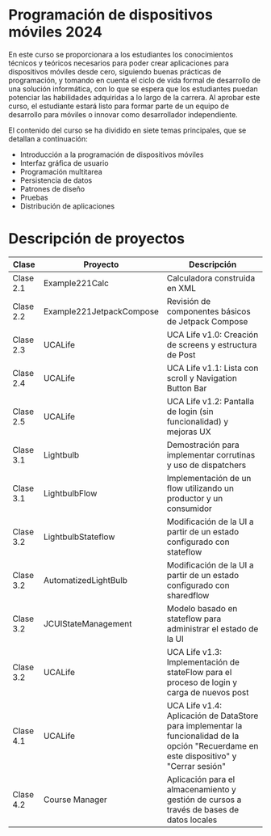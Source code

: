 # Programación de dispositivos móviles 2024
En este curso se proporcionara a los estudiantes los conocimientos técnicos y teóricos necesarios para poder crear aplicaciones para dispositivos móviles desde cero, siguiendo buenas prácticas de programación, y tomando en cuenta el ciclo de vida formal de desarrollo de una solución informática, con lo que se espera que los estudiantes puedan potenciar las habilidades adquiridas a lo largo de la carrera. Al aprobar este curso, el estudiante estará listo para formar parte de un equipo de desarrollo para móviles o innovar como desarrollador independiente.

El contenido del curso se ha dividido en siete temas principales, que se detallan a continuación: 
* Introducción a la programación de dispositivos móviles
* Interfaz gráfica de usuario
* Programación multitarea
* Persistencia de datos
* Patrones de diseño
* Pruebas
* Distribución de aplicaciones

# Descripción de proyectos
| Clase | Proyecto | Descripción |
|----------|----------|----------|
| Clase 2.1 | Example221Calc    | Calculadora construida en XML   |
| Clase 2.2 | Example221JetpackCompose    | Revisión de componentes básicos de Jetpack Compose   |
| Clase 2.3 | UCALife    | UCA Life v1.0: Creación de screens y estructura de Post   |
| Clase 2.4 | UCALife    | UCA Life v1.1: Lista con scroll y Navigation Button Bar   |
| Clase 2.5 | UCALife    | UCA Life v1.2: Pantalla de login (sin funcionalidad) y mejoras UX   |
| Clase 3.1 | Lightbulb    | Demostración para implementar corrutinas y uso de dispatchers   |
| Clase 3.1 | LightbulbFlow    | Implementación de un flow utilizando un productor y un consumidor   |
| Clase 3.2 | LightbulbStateflow    | Modificación de la UI a partir de un estado configurado con stateflow  |
| Clase 3.2 | AutomatizedLightBulb    | Modificación de la UI a partir de un estado configurado con sharedflow  |
| Clase 3.2 | JCUIStateManagement    | Modelo basado en stateflow para administrar el estado de la UI  |
| Clase 3.2 | UCALife    | UCA Life v1.3: Implementación de stateFlow para el proceso de login y carga de nuevos post  |
| Clase 4.1 | UCALife    | UCA Life v1.4: Aplicación de DataStore para implementar la funcionalidad de la opción "Recuerdame en este dispositivo" y "Cerrar sesión" |
| Clase 4.2 | Course Manager    | Aplicación para el almacenamiento y gestión de cursos a través de bases de datos locales |